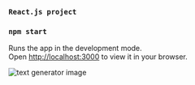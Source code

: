 ### `React.js project`

### `npm start`

Runs the app in the development mode.\
Open [http://localhost:3000](http://localhost:3000) to view it in your browser.

![text generator image](https://user-images.githubusercontent.com/61209846/171516948-9b2a524c-46e6-41f2-8fa1-3e2e3f4ad9d8.png)
